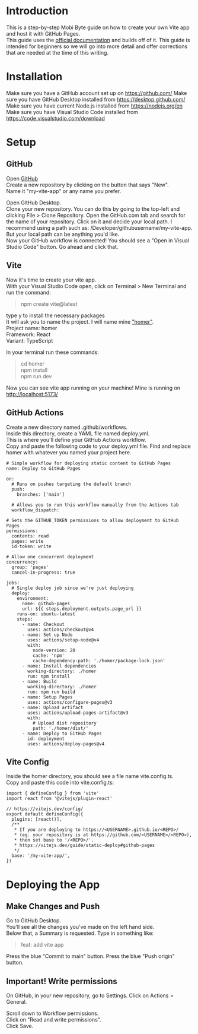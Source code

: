 # Introduction
This is a step-by-step Mobi Byte guide on how to create your own Vite app and host it with GitHub Pages.  
This guide uses the [official documentation](https://vitejs.dev/guide/static-deploy) and builds off of it. 
This guide is intended for beginners so we will go into more detail and offer corrections that are needed at the time of this writing.

# Installation  
Make sure you have a GitHub account set up on https://github.com/
Make sure you have GitHub Desktop installed from https://desktop.github.com/
Make sure you have current Node.js installed from https://nodejs.org/en  
Make sure you have Visual Studio Code installed from https://code.visualstudio.com/download

# Setup  
## GitHub
Open [GitHub](https://github.com/)  
Create a new repository by clicking on the button that says "New".  
Name it "my-vite-app" or any name you prefer.  

Open GitHub Desktop.  
Clone your new repository. You can do this by going to the top-left and clicking File > Clone Repository. Open the GitHub.com tab and search for the name of your repository. Click on it and decide your local path. I recommend using a path such as: /Developer/githubusername/my-vite-app. But your local path can be anything you'd like.  
Now your GitHub workflow is connected! You should see a "Open in Visual Studio Code" button. Go ahead and click that.  

## Vite  
Now it's time to create your vite app.  
With your Visual Studio Code open, click on Terminal > New Terminal and run the command:  
> npm create vite@latest

type y to install the necessary packages  
It will ask you to name the project. I will name mine ["homer"](https://media1.tenor.com/m/tvjuVcJxIk0AAAAC/skinny-homer-homer-back-fat.gif).  
Project name: homer   
Framework: React  
Variant: TypeScript  

In your terminal run these commands:  
> cd homer  
> npm install  
> npm run dev  

Now you can see vite app running on your machine! Mine is running on [http://localhost:5173/](http://localhost:5173/)

## GitHub Actions  

Create a new directory named .github/workflows.  
Inside this directory, create a YAML file named deploy.yml.  
This is where you'll define your GitHub Actions workflow.  
Copy and paste the following code to your deploy.yml file. Find and replace homer with whatever you named your project here.
```
# Simple workflow for deploying static content to GitHub Pages
name: Deploy to GitHub Pages

on:
  # Runs on pushes targeting the default branch
  push:
    branches: ['main']

  # Allows you to run this workflow manually from the Actions tab
  workflow_dispatch:

# Sets the GITHUB_TOKEN permissions to allow deployment to GitHub Pages
permissions:
  contents: read
  pages: write
  id-token: write

# Allow one concurrent deployment
concurrency:
  group: 'pages'
  cancel-in-progress: true

jobs:
  # Single deploy job since we're just deploying
  deploy:
    environment:
      name: github-pages
      url: ${{ steps.deployment.outputs.page_url }}
    runs-on: ubuntu-latest
    steps:
      - name: Checkout
        uses: actions/checkout@v4
      - name: Set up Node
        uses: actions/setup-node@v4
        with:
          node-version: 20
          cache: 'npm'
          cache-dependency-path: './homer/package-lock.json'
      - name: Install dependencies
        working-directory: ./homer
        run: npm install
      - name: Build
        working-directory: ./homer
        run: npm run build
      - name: Setup Pages
        uses: actions/configure-pages@v3
      - name: Upload artifact
        uses: actions/upload-pages-artifact@v3
        with:
          # Upload dist repository
          path: './homer/dist/'
      - name: Deploy to GitHub Pages
        id: deployment
        uses: actions/deploy-pages@v4
```

## Vite Config  
Inside the homer directory, you should see a file name vite.config.ts.  
Copy and paste this code into vite.config.ts:  

```
import { defineConfig } from 'vite'
import react from '@vitejs/plugin-react'

// https://vitejs.dev/config/
export default defineConfig({
  plugins: [react()],
  /**
   * If you are deploying to https://<USERNAME>.github.io/<REPO>/
   * (eg. your repository is at https://github.com/<USERNAME>/<REPO>),
   * then set base to '/<REPO>/'.
   * https://vitejs.dev/guide/static-deploy#github-pages
   */
  base: '/my-vite-app/',
})
```  

# Deploying the App  

## Make Changes and Push  
Go to GitHub Desktop.  
You'll see all the changes you've made on the left hand side.  
Below that, a Summary is requested. Type in something like:  
> feat: add vite app  

Press the blue "Commit to main" button.
Press the blue "Push origin" button.  

## Important! Write permissions  
On GitHub, in your new repository, go to Settings. Click on Actions > General. 

Scroll down to Workflow permissions.  
Click on "Read and write permissions".  
Click Save.